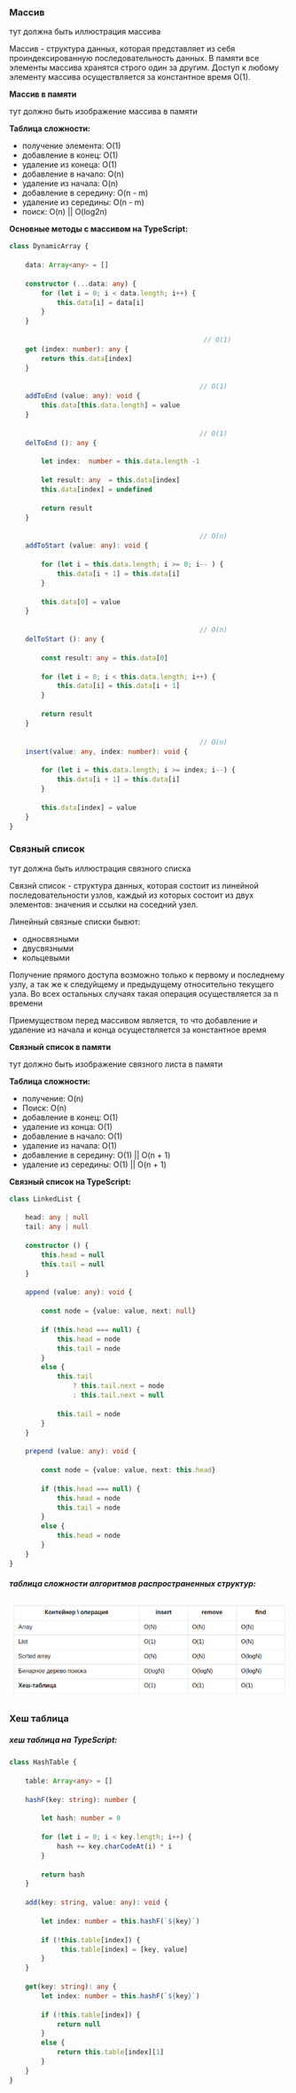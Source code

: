 ### Массив

тут должна быть иллюстрация массива

Массив - структура данных, которая представляет из себя проиндексированную последовательность данных. В памяти все элементы массива хранятся строго один за другим. Доступ к любому элементу массива осуществляется за константное время O(1).

__Массив в памяти__

тут должно быть изображение массива в памяти

__Таблица сложности:__  

- получение элемента: O(1)
- добавление в конец: O(1)
- удаление из конеца: O(1)
- добавление в начало: O(n)
- удаление из начала: O(n)
- добавление в середину: O(n - m)
- удаление из середины: O(n - m)
- поиск: O(n) || O(log2n)

__Основные методы с массивом на TypeScript:__

```ts
class DynamicArray {

    data: Array<any> = []

    constructor (...data: any) {
        for (let i = 0; i < data.length; i++) {
            this.data[i] = data[i]
        }
    }

                                                 // O(1)
    get (index: number): any {
        return this.data[index]
    }
    
                                                // O(1)
    addToEnd (value: any): void {               
        this.data[this.data.length] = value
    }

                                                // O(1)
    delToEnd (): any {

        let index:  number = this.data.length -1

        let result: any  = this.data[index] 
        this.data[index] = undefined

        return result
    }

                                                // O(n)
    addToStart (value: any): void {

        for (let i = this.data.length; i >= 0; i-- ) {
            this.data[i + 1] = this.data[i]
        }

        this.data[0] = value
    }

                                                // O(n)
    delToStart (): any {

        const result: any = this.data[0]

        for (let i = 0; i < this.data.length; i++) {
            this.data[i] = this.data[i + 1]
        }

        return result
    }

                                                // O(n)
    insert(value: any, index: number): void {

        for (let i = this.data.length; i >= index; i--) {    
            this.data[i + 1] = this.data[i]
        }

        this.data[index] = value
    }
}
```

### Связный список  

тут должна быть иллюстрация связного списка  

Связнй список - структура данных, которая состоит из линейной последовательности узлов, каждый из которых состоит из двух элементов: значения и ссылки на соседний узел. 

Линейный связные списки бывют:  
- односвязными
- двусвязными
- кольцевыми

Получение прямого доступа возможно только к первому и последнему узлу, а так же к следуйщему и предыдущему относительно текущего узла. Во всех остальных случаях такая операция осуществляется за n времени  

Приемуществом перед массивом является, то что добавление и удаление из начала и конца осуществляется за константное время

__Связный список в памяти__  

тут должно быть изображение связного листа в памяти  

__Таблица сложности:__  
- получение: O(n)
- Поиск: O(n)
- добавление в конец: O(1)
- удаление из конца: O(1)
- добавление в начало: O(1)
- удаление из начала: O(1)
- добавление в середину: O(1) || O(n + 1)
- удаление из середины: O(1) || O(n + 1)

__Связный список на TypeScript:__  
```ts
class LinkedList {

    head: any | null
    tail: any | null 

    constructor () {
        this.head = null
        this.tail = null
    }

    append (value: any): void {

        const node = {value: value, next: null}

        if (this.head === null) {
            this.head = node
            this.tail = node
        }
        else {
            this.tail 
                ? this.tail.next = node 
                : this.tail.next = null 

            this.tail = node
        }
    }

    prepend (value: any): void {

        const node = {value: value, next: this.head}

        if (this.head === null) {
            this.head = node
            this.tail = node    
        }
        else {
            this.head = node    
        }
    }
}
```


##### таблица сложности алгоритмов распространенных структур:

<img src="/assets/structs.png">

### Хеш таблица  

##### хеш таблица на TypeScript:  

```ts
class HashTable {

    table: Array<any> = []

    hashF(key: string): number {

        let hash: number = 0

        for (let i = 0; i < key.length; i++) {
            hash += key.charCodeAt(i) * i 
        }

        return hash
    }

    add(key: string, value: any): void {

        let index: number = this.hashF(`${key}`)

        if (!this.table[index]) {
             this.table[index] = [key, value]
        }
    }

    get(key: string): any {
        let index: number = this.hashF(`${key}`)

        if (!this.table[index]) {
            return null
        }
        else {
            return this.table[index][1]
        }
    }
}
```

